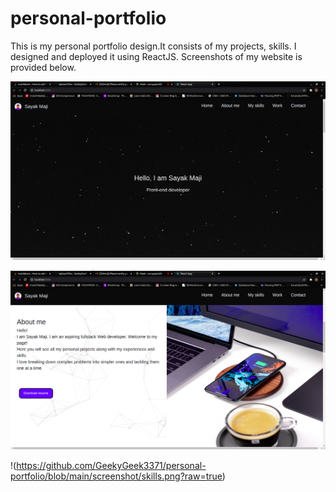 # personal-portfolio
This is my personal portfolio design.It consists of my projects, skills. I designed and deployed it using ReactJS. Screenshots of my website is provided below.

![alt Home](https://github.com/GeekyGeek3371/personal-portfolio/blob/main/screenshot/homeSc.png?raw=true)

![alt About me](https://github.com/GeekyGeek3371/personal-portfolio/blob/main/screenshot/About.png?raw=true)

!(https://github.com/GeekyGeek3371/personal-portfolio/blob/main/screenshot/skills.png?raw=true)

